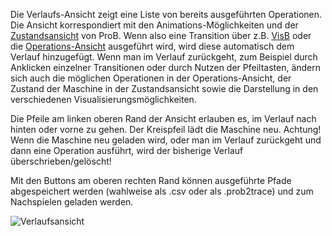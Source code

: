 Die Verlaufs-Ansicht zeigt eine Liste von bereits ausgeführten Operationen. 
Die Ansicht korrespondiert mit den Animations-Möglichkeiten und der [Zustandsansicht](Zentrale%20Ansicht/Zustandsansicht.md) von ProB. 
Wenn also eine Transition über z.B. [VisB](Zentrale%20Ansicht/VisB.md) oder die [Operations-Ansicht](Operationen.md)
ausgeführt wird, wird diese automatisch dem Verlauf hinzugefügt. Wenn man im Verlauf zurückgeht, zum Beispiel durch Anklicken einzelner Transitionen oder durch Nutzen der Pfeiltasten,
ändern sich auch die möglichen Operationen in der Operations-Ansicht, der Zustand der Maschine in der Zustandsansicht sowie die Darstellung in den verschiedenen Visualisierungsmöglichkeiten.

Die Pfeile am linken oberen Rand der Ansicht erlauben es, im Verlauf nach hinten oder vorne zu gehen. 
Der Kreispfeil lädt die Maschine neu. Achtung! Wenn die Maschine neu geladen wird, oder man im Verlauf zurückgeht und 
dann eine Operation ausführt, wird der bisherige Verlauf überschrieben/gelöscht!

Mit den Buttons am oberen rechten Rand können ausgeführte Pfade abgespeichert werden (wahlweise als .csv oder als .prob2trace) und zum Nachspielen geladen werden.

![Verlaufsansicht](../screenshots/History.png)

